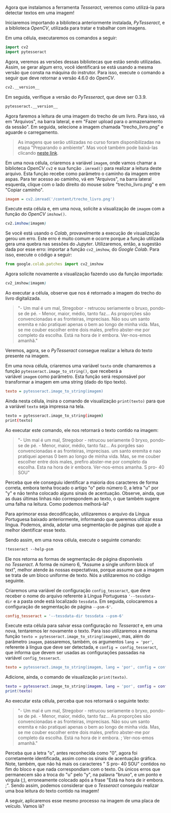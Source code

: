 Agora que instalamos a ferramenta _Tesseract_, veremos como utilizá-la para detectar textos em uma imagem!

Iniciaremos importando a biblioteca anteriormente instalada, _PyTesseract_, e a biblioteca _OpenCV_, utilizada para tratar e trabalhar com imagens.

Em uma célula, executaremos os comandos a seguir:

```cpp
import cv2
import pytesseract
```

Agora, veremos as versões dessas bibliotecas que estão sendo utilizadas. Assim, se gerar algum erro, você identificará se está usando a mesma versão que consta na máquina do instrutor. Para isso, execute o comando a seguir que deve retornar a versão 4.6.0 do _OpenCV_.

```markdown
cv2.__version__
```

Em seguida, verifique a versão do _PyTesseract_, que deve ser 0.3.9.

```markdown
pytesseract.__version__
```

Agora faremos a leitura de uma imagem do trecho de um livro. Para isso, vá em "Arquivos", na barra lateral, e em "Fazer upload para o armazenamento da sessão". Em seguida, selecione a imagem chamada "trecho_livro.png" e aguarde o carregamento.

> As imagens que serão utilizadas no curso foram disponibilizadas na etapa "Preparando o ambiente". Mas você também pode baixá-las clicando [neste link](https://caelum-online-public.s3.amazonaws.com/2666-visao-computacional/01/imagens.zip).

Em uma nova célula, criaremos a variável `imagem`, onde vamos chamar a biblioteca _OpenCV_ `cv2` e sua função `.imread()` para realizar a leitura deste arquivo. Esta função recebe como parâmetro o caminho da imagem entre aspas. Para ter acesso ao caminho, vá em "Arquivos", na barra lateral esquerda, clique com o lado direito do mouse sobre "trecho_livro.png" e em "Copiar caminho".

```ini
imagem = cv2.imread('/content/trecho_livro.png')
```

Execute esta célula e, em uma nova, solicite a visualização de `imagem` com a função do _OpenCV_ `imshow()`.

```scss
cv2.imshow(imagem)
```

Se você está usando o _Colab_, provavelmente a execução de visualização gerou um erro. Este erro é muito comum e ocorre porque a função utilizada gera uma quebra nas sessões do _Jupyter_. Utilizaremos, então, a sugestão dada por esse erro: importar a função `cv2_imshow`, do _Google Colab_. Para isso, execute o código a seguir:

```javascript
from google.colab.patches import cv2_imshow
```

Agora solicite novamente a visualização fazendo uso da função importada:

```scss
cv2_imshow(imagem)
```

Ao executar a célula, observe que nos é retornado a imagem do trecho do livro digitalizada.

> "- Um mal é um mal, Stregobor - retrucou seriamente o bruxo, pondo-se de pé. - Menor, maior, médio, tanto faz... As proporções são convencionadas e as fronteiras, imprecisas. Não sou um santo eremita e não pratiquei apenas o bem ao longo de minha vida. Mas, se me couber escolher entre dois males, prefiro abster-me por completo da escolha. Está na hora de ir embora. Ver-nos-emos amanhã."

Veremos, agora, se o _PyTesseract_ consegue realizar a leitura do texto presente na imagem.

Em uma nova célula, criaremos uma variável `texto` onde chamaremos a função `pytesseract.image_to_string()`, que receberá a variável `imagem` como parâmetro. Esta função será responsável por transformar a imagem em uma string (dado do tipo texto).

```ini
texto = pytesseract.image_to_string(imagem)
```

Ainda nesta célula, insira o comando de visualização `print(texto)` para que a variável `texto` seja impressa na tela.

```bash
texto = pytesseract.image_to_string(imagem)
print(texto)
```

Ao executar este comando, ele nos retornará o texto contido na imagem:

> "- Um mal é um mal, Stregobor - retrucou seriamente 0 bryxo, pondo-se de pé. - Menor, maior, médio, tanto faz... As porgdes sao convencionadas e as fronteiras, imprecisas. um santo eremita e nao pratiquei apenas 0 bem ao longo de minha vida. Mas, se me couber escolher entre dois males, prefiro abster-me por completo da escolha. Esta na hora de ir embora. Ver-nos-emos amanha. S pro- 40 SOU"

Perceba que ele conseguiu identificar a maioria dos caracteres de forma correta, embora tenha trocado o artigo "o" pelo número 0, a letra "u" por "y" e não tenha colocado alguns sinais de acentuação. Observe, ainda, que as duas últimas linhas não correspondem ao texto, o que também sugere uma falha na leitura. Como podemos melhorá-la?

Para aprimorar essa decodificação, utilizaremos o arquivo da Língua Portuguesa baixado anteriormente, informando que queremos utilizar essa língua. Podemos, ainda, adotar uma segmentação de páginas que ajude a melhor identificar esse texto.

Sendo assim, em uma nova célula, execute o seguinte comando:

```css
!tesseract --help-psm
```

Ele nos retorna as formas de segmentação de página disponíveis no _Tesseract_. A forma de número 6, "Assume a single uniform block of text", melhor atende às nossas expectativas, porque assume que a imagem se trata de um bloco uniforme de texto. Nós a utilizaremos no código seguinte.

Criaremos uma variável de configuração `config_tesseract`, que deve receber o nome do arquivo referente à Língua Portuguesa `'--tessdata-dir` e a pasta onde está localizado `tessdata`. Em seguida, colocaremos a configuração de segmentação de página `--psm-6'`.

```ini
config_tesseract = '--tessdata-dir tessdata --psm-6'
```

Execute esta célula para salvar essa configuração no _Tesseract_ e, em uma nova, tentaremos ler novamente o texto. Para isso utilizaremos a mesma função `texto = pytesseract.image_to_string(imagem)`, mas, além do parâmetro `imagem`, passaremos, também, os argumentos `lang = 'por'`, referente à língua que deve ser detectada, e `config = config_tesseract`, que informa que devem ser usadas as configurações passadas na variável `config_tesseract`.

```ini
texto = pytesseract.image_to_string(imagem, lang = 'por', config = config_tesseract)
```

Adicione, ainda, o comando de visualização `print(texto)`.

```lua
texto = pytesseract.image_to_string(imagem, lang = 'por', config = config_tesseract)
print(texto)
```

Ao executar esta célula, perceba que nos retornará o seguinte texto:

> "- Um mal é um mal, Stregobor - retrucou seriamente o bryxo, pondo-se de pé. - Menor, maior, médio, tanto faz... As proporções são convencionadas e as fronteiras, imprecisas. Não sou um santo eremita e não pratiquei apenas o bem ao longo de minha vida. Mas, se me couber escolher entre dois males, prefiro abster-me por completo da escolha. Está na hora de ir embora. ; Ver-nos-emos amanhã."

Perceba que a letra "o", antes reconhecida como "0", agora foi corretamente identificada, assim como os sinais de acentuação gráfica. Note, também, que não há mais os caracteres " S pro- 40 SOU" contidos no fim do bloco e que nada correspondiam com o texto. Os únicos erros que permanecem são a troca do "u" pelo "y", na palavra "bruxo", e um ponto e vírgula (;), erroneamente colocado após a frase "Está na hora de ir embora. ;". Sendo assim, podemos considerar que o _Tesseract_ conseguiu realizar uma boa leitura do texto contido na imagem!

A seguir, aplicaremos esse mesmo processo na imagem de uma placa de veículo. Vamos lá?